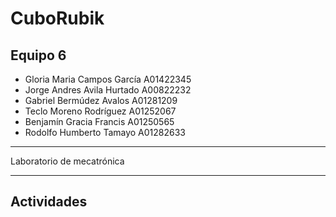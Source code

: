 # CuboRubik

## Equipo 6

- Gloria Maria Campos García A01422345
- Jorge Andres Avila Hurtado A00822232
- Gabriel Bermúdez Avalos A01281209
- Teclo Moreno Rodríguez A01252067
- Benjamín Gracia Francis A01250565
- Rodolfo Humberto Tamayo A01282633

---

Laboratorio de mecatrónica

---

## Actividades 
